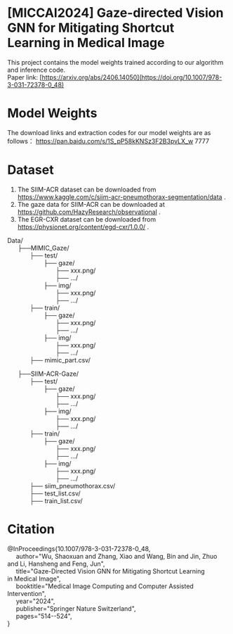 # [MICCAI2024] Gaze-directed Vision GNN for Mitigating Shortcut Learning in Medical Image
This project contains the model weights trained according to our algorithm and inference code.<br>
Paper link: [https://arxiv.org/abs/2406.14050](https://doi.org/10.1007/978-3-031-72378-0_48)
# Model Weights
The download links and extraction codes for our model weights are as follows：
https://pan.baidu.com/s/1S_pP58kKNSz3F2B3pvLX_w 
7777 

# Dataset
1. The SIIM-ACR dataset can be downloaded from  https://www.kaggle.com/c/siim-acr-pneumothorax-segmentation/data .
2. The gaze data for SIIM-ACR can be downloaded at https://github.com/HazyResearch/observational .
3. The EGR-CXR dataset can be downloaded from https://physionet.org/content/egd-cxr/1.0.0/ .

Data/<br>
$~~~~~~$├──MIMIC_Gaze/ <br>
$~~~~~~~~~~~~~$├── test/ <br>
$~~~~~~~~~~~~~~~~~~~~~$├── gaze/ <br>
$~~~~~~~~~~~~~~~~~~~~~~~~~~~~$├── xxx.png/ <br>
$~~~~~~~~~~~~~~~~~~~~~~~~~~~~$├── .../ <br>
$~~~~~~~~~~~~~~~~~~~~~$├── img/ <br>
$~~~~~~~~~~~~~~~~~~~~~~~~~~~~$├── xxx.png/ <br>
$~~~~~~~~~~~~~~~~~~~~~~~~~~~~$├── .../ <br>
$~~~~~~~~~~~~~$├── train/ <br>
$~~~~~~~~~~~~~~~~~~~~~$├── gaze/ <br>
$~~~~~~~~~~~~~~~~~~~~~~~~~~~~$├── xxx.png/ <br>
$~~~~~~~~~~~~~~~~~~~~~~~~~~~~$├── .../ <br>
$~~~~~~~~~~~~~~~~~~~~~$├── img/ <br>
$~~~~~~~~~~~~~~~~~~~~~~~~~~~~$├── xxx.png/ <br>
$~~~~~~~~~~~~~~~~~~~~~~~~~~~~$├── .../ <br>
$~~~~~~~~~~~~~$├── mimic_part.csv/ <br>

$~~~~~~$├──SIIM-ACR-Gaze/ <br>
$~~~~~~~~~~~~~$├── test/ <br>
$~~~~~~~~~~~~~~~~~~~~~$├── gaze/ <br>
$~~~~~~~~~~~~~~~~~~~~~~~~~~~~$├── xxx.png/ <br>
$~~~~~~~~~~~~~~~~~~~~~~~~~~~~$├── .../ <br>
$~~~~~~~~~~~~~~~~~~~~~$├── img/ <br>
$~~~~~~~~~~~~~~~~~~~~~~~~~~~~$├── xxx.png/ <br>
$~~~~~~~~~~~~~~~~~~~~~~~~~~~~$├── .../ <br>
$~~~~~~~~~~~~~$├── train/ <br>
$~~~~~~~~~~~~~~~~~~~~~$├── gaze/ <br>
$~~~~~~~~~~~~~~~~~~~~~~~~~~~~$├── xxx.png/ <br>
$~~~~~~~~~~~~~~~~~~~~~~~~~~~~$├── .../ <br>
$~~~~~~~~~~~~~~~~~~~~~$├── img/ <br>
$~~~~~~~~~~~~~~~~~~~~~~~~~~~~$├── xxx.png/ <br>
$~~~~~~~~~~~~~~~~~~~~~~~~~~~~$├── .../ <br>
$~~~~~~~~~~~~~$├── siim_pneumothorax.csv/ <br>
$~~~~~~~~~~~~~$├── test_list.csv/ <br>
$~~~~~~~~~~~~~$├── train_list.csv/ <br>


# Citation
@InProceedings{10.1007/978-3-031-72378-0_48,<br>
  $~~~~$  author="Wu, Shaoxuan and Zhang, Xiao and Wang, Bin and Jin, Zhuo and Li, Hansheng and Feng, Jun",<br>
  $~~~~$ title="Gaze-Directed Vision GNN for Mitigating Shortcut Learning in Medical Image",<br>
  $~~~~$ booktitle="Medical Image Computing and Computer Assisted Intervention",<br>
  $~~~~$ year="2024",<br>
  $~~~~$ publisher="Springer Nature Switzerland",<br>
  $~~~~$ pages="514--524",<br>
}

